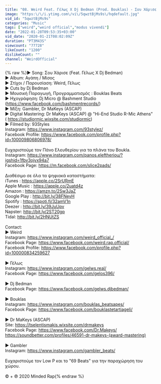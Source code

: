 ```yaml
---
title: "08. Weird Feat. Γέλως Χ Dj Bedman (Prod. Bouklas) - Σου Χάρισε (Official Video Clip)"
image: "https:\/\/i.ytimg.com\/vi\/5qwztBjMs9s\/hqdefault.jpg"
vid_id: "5qwztBjMs9s"
categories: "Music"
tags: ["weird","weird official","modus vivendi"]
date: "2022-01-28T09:53:35+03:00"
vid_date: "2020-01-21T08:02:09Z"
duration: "PT3M43S"
viewcount: "77728"
likeCount: "1200"
dislikeCount: ""
channel: "WeirdOfficial"
---
```

{% raw %}► Song: Σου Χάρισε (Feat. Γέλως Χ Dj Bedman)<br />► Album: Αγάπη / Μίσος<br />► Στίχοι / Παρουσίαση: Weird, Γέλως<br />► Cuts by Dj Bedman<br />► Μουσική Παραγωγή, Προγραμματισμός : Bouklas Beats<br />► Ηχογράφηση: Dj Micro @ Bashment Studio (<a rel="nofollow" target="blank" href="https://www.facebook.com/bashmentrecords/)">https://www.facebook.com/bashmentrecords/)</a><br />► Μίξη: Gambler, Dr MaKeys (ASCAP)<br />► Digital Mastering: Dr MaKeys (ASCAP) @ &quot;Hi-End Studio R-Mic Athens&quot; <br />( <a rel="nofollow" target="blank" href="https://studiormic.wixsite.com/studiormic)">https://studiormic.wixsite.com/studiormic)</a><br />► Filmed by: 93Styles<br />Instagram: <a rel="nofollow" target="blank" href="https://www.instagram.com/93stylez/">https://www.instagram.com/93stylez/</a><br />Facebook Profile: <a rel="nofollow" target="blank" href="https://www.facebook.com/profile.php?id=100009806806978/">https://www.facebook.com/profile.php?id=100009806806978/</a><br /><br />Ευχαριστούμε τον Πάνο Ελευθερίου για τα πλάνα του Boukla. <br />Instagram: <a rel="nofollow" target="blank" href="https://www.instagram.com/panos.eleftheriou/?igshid=1fbv3ojvx94a7">https://www.instagram.com/panos.eleftheriou/?igshid=1fbv3ojvx94a7</a><br />Facebook Page: <a rel="nofollow" target="blank" href="https://m.facebook.com/slice2pads/">https://m.facebook.com/slice2pads/</a><br /><br />Διαθέσιμο σε όλα τα ψηφιακά καταστήματα:<br />iTunes :  <a rel="nofollow" target="blank" href="https://apple.co/2SrURmE">https://apple.co/2SrURmE</a><br />Apple Music :   <a rel="nofollow" target="blank" href="https://apple.co/2uatd4z">https://apple.co/2uatd4z</a><br />Amazon :  <a rel="nofollow" target="blank" href="https://amzn.to/2Sw3JaZ">https://amzn.to/2Sw3JaZ</a><br />Google Play :  <a rel="nofollow" target="blank" href="http://bit.ly/38FNeyH">http://bit.ly/38FNeyH</a><br />Spotify :  <a rel="nofollow" target="blank" href="https://spoti.fi/32amV1n">https://spoti.fi/32amV1n</a><br />Deezer :  <a rel="nofollow" target="blank" href="http://bit.ly/39JuUpv">http://bit.ly/39JuUpv</a><br />Napster: <a rel="nofollow" target="blank" href="http://bit.ly/2ST20gp">http://bit.ly/2ST20gp</a><br />Tidal: <a rel="nofollow" target="blank" href="http://bit.ly/2HNUtZS">http://bit.ly/2HNUtZS</a><br /><br />Contact:<br />► Weird<br />Instagram: <a rel="nofollow" target="blank" href="https://www.instagram.com/weird_official_/">https://www.instagram.com/weird_official_/</a><br />Facebook Page: <a rel="nofollow" target="blank" href="https://www.facebook.com/weird.rap.official/">https://www.facebook.com/weird.rap.official/</a><br />Facebook Profile: <a rel="nofollow" target="blank" href="https://www.facebook.com/profile.php?id=100000834259627">https://www.facebook.com/profile.php?id=100000834259627</a><br /><br />► Γέλως<br />Instagram: <a rel="nofollow" target="blank" href="https://www.instagram.com/gelws.real/">https://www.instagram.com/gelws.real/</a><br />Facebook Page: <a rel="nofollow" target="blank" href="https://www.facebook.com/gelos396/">https://www.facebook.com/gelos396/</a><br /><br />► Dj Bedman<br />Facebook Page: <a rel="nofollow" target="blank" href="https://www.facebook.com/gelws.djbedman/">https://www.facebook.com/gelws.djbedman/</a><br /><br />► Bouklas <br />Instagram: <a rel="nofollow" target="blank" href="https://www.instagram.com/bouklas_beatsapes/">https://www.instagram.com/bouklas_beatsapes/</a><br />Facebook Page: <a rel="nofollow" target="blank" href="https://www.facebook.com/bouklastetartiageli/">https://www.facebook.com/bouklastetartiageli/</a><br /><br />► Dr MaKeys (ASCAP)<br />Site: <a rel="nofollow" target="blank" href="https://tselentismakis.wixsite.com/drmakeys">https://tselentismakis.wixsite.com/drmakeys</a><br />Facebook Page: <a rel="nofollow" target="blank" href="https://www.facebook.com/Dr.Makeys/">https://www.facebook.com/Dr.Makeys/</a><br /><a rel="nofollow" target="blank" href="https://soundbetter.com/profiles/46591-dr-makeys-(award-mastering)">https://soundbetter.com/profiles/46591-dr-makeys-(award-mastering)</a><br /><br />► Gambler<br />Instagram: <a rel="nofollow" target="blank" href="https://www.instagram.com/gambler_beats/">https://www.instagram.com/gambler_beats/</a><br /><br />Ευχαριστούμε τον Low P και το &quot;69 Beats&quot; για την παραχώρηση του χώρου. <br /><br />© + ℗ 2020 Minded Rap{% endraw %}
